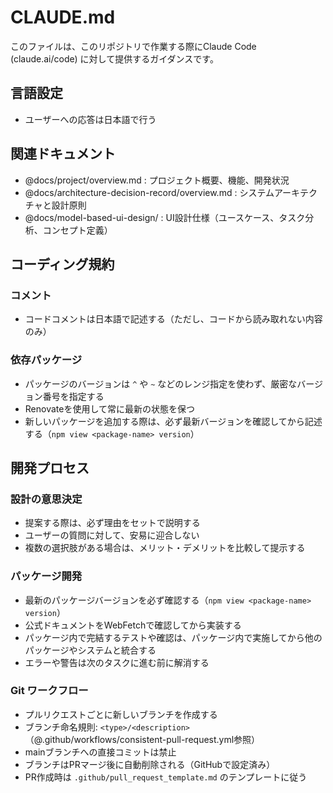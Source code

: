 # CLAUDE.md

このファイルは、このリポジトリで作業する際にClaude Code (claude.ai/code) に対して提供するガイダンスです。

## 言語設定

- ユーザーへの応答は日本語で行う

## 関連ドキュメント

- @docs/project/overview.md : プロジェクト概要、機能、開発状況
- @docs/architecture-decision-record/overview.md : システムアーキテクチャと設計原則
- @docs/model-based-ui-design/ : UI設計仕様（ユースケース、タスク分析、コンセプト定義）

## コーディング規約

### コメント

- コードコメントは日本語で記述する（ただし、コードから読み取れない内容のみ）

### 依存パッケージ

- パッケージのバージョンは `^` や `~` などのレンジ指定を使わず、厳密なバージョン番号を指定する
- Renovateを使用して常に最新の状態を保つ
- 新しいパッケージを追加する際は、必ず最新バージョンを確認してから記述する（`npm view <package-name> version`）

## 開発プロセス

### 設計の意思決定

- 提案する際は、必ず理由をセットで説明する
- ユーザーの質問に対して、安易に迎合しない
- 複数の選択肢がある場合は、メリット・デメリットを比較して提示する

### パッケージ開発

- 最新のパッケージバージョンを必ず確認する（`npm view <package-name> version`）
- 公式ドキュメントをWebFetchで確認してから実装する
- パッケージ内で完結するテストや確認は、パッケージ内で実施してから他のパッケージやシステムと統合する
- エラーや警告は次のタスクに進む前に解消する

### Git ワークフロー

- プルリクエストごとに新しいブランチを作成する
- ブランチ命名規則: `<type>/<description>`（@.github/workflows/consistent-pull-request.yml参照）
- mainブランチへの直接コミットは禁止
- ブランチはPRマージ後に自動削除される（GitHubで設定済み）
- PR作成時は `.github/pull_request_template.md` のテンプレートに従う
